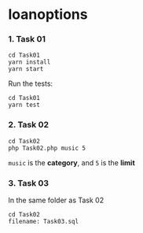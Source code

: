 # loanoptions

### 1. Task 01

```shell
cd Task01
yarn install
yarn start
```

Run the tests:

```shell
cd Task01
yarn test
```

### 2. Task 02

```shell
cd Task02
php Task02.php music 5
```

`music` is the **category**, and `5` is the **limit**

### 3. Task 03

In the same folder as Task 02

```shell
cd Task02
filename: Task03.sql
```
